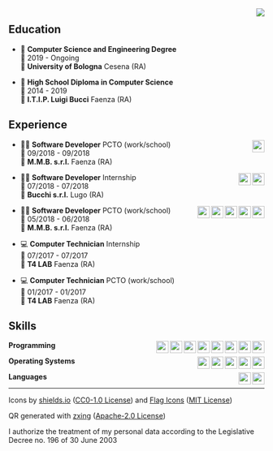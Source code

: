 <img align="right" src="https://zxing.org/w/chart?cht=qr&chs=230x230&chld=L&choe=UTF-8&chl=MECARD%3AN%3AManuel+Quarneti%3BURL%3Ahttps%5C%3A%2F%2Fquarno.xyz%3BEMAIL%3Amanuelquarneti%40gmail.com%3B%3B" />

## Education

- 📖 **Computer Science and Engineering Degree**\
📆 2019 - Ongoing\
📍 **University of Bologna** Cesena (RA)

- 📕 **High School Diploma in Computer Science**\
📆 2014 - 2019\
📍 **I.T.I.P. Luigi Bucci** Faenza (RA)

## Experience

<img align="right" height="24px" src="https://img.shields.io/badge/c sharp-239120?style=for-the-badge&logo=c-sharp&logoColor=white" />

- 👨‍💻 **Software Developer** PCTO (work/school)\
📆 09/2018 - 09/2018\
📍 **M.M.B. s.r.l.** Faenza (RA)

<img align="right" height="24px" src="https://img.shields.io/badge/postgresql-336791?style=for-the-badge&logo=postgresql&logoColor=white" /><img align="right" height="24px" src="https://img.shields.io/badge/python-3776AB?style=for-the-badge&logo=python&logoColor=white" />

- 👨‍💻 **Software Developer** Internship\
📆 07/2018 - 07/2018\
📍 **Bucchi s.r.l.** Lugo (RA)

<img align="right" height="24px" src="https://img.shields.io/badge/c sharp-239120?style=for-the-badge&logo=c-sharp&logoColor=white" /><img align="right" height="24px" src="https://img.shields.io/badge/wordpress-21759B?style=for-the-badge&logo=wordpress&logoColor=white" /><img align="right" height="24px" src="https://img.shields.io/badge/javascript-F7DF1E?style=for-the-badge&logo=javascript&logoColor=white" /><img align="right" height="24px" src="https://img.shields.io/badge/css-1572B6?style=for-the-badge&logo=css3&logoColor=white" /><img align="right" height="24px" src="https://img.shields.io/badge/html-E34F26?style=for-the-badge&logo=html5&logoColor=white" />

- 👨‍💻 **Software Developer** PCTO (work/school)\
📆 05/2018 - 06/2018\
📍 **M.M.B. s.r.l.** Faenza (RA)

- 💻 **Computer Technician** Internship\
📆 07/2017 - 07/2017\
📍 **T4 LAB** Faenza (RA)

- 💻 **Computer Technician** PCTO (work/school)\
📆 01/2017 - 01/2017\
📍 **T4 LAB** Faenza (RA)

## Skills

<img align="right" height="24px" src="https://img.shields.io/badge/(my)sql-4479A1?style=for-the-badge&logo=mysql&logoColor=white" /><img align="right" height="24px" src="https://img.shields.io/badge/bash-4EAA25?style=for-the-badge&logo=gnu-bash&logoColor=white" /><img align="right" height="24px" src="https://img.shields.io/badge/php-777BB4?style=for-the-badge&logo=php&logoColor=white" /><img align="right" height="24px" src="https://img.shields.io/badge/go-00ADD8?style=for-the-badge&logo=go&logoColor=white" /><img align="right" height="24px" src="https://img.shields.io/badge/python-3776AB?style=for-the-badge&logo=python&logoColor=white" /><img align="right" height="24px" src="https://img.shields.io/badge/c sharp-239120?style=for-the-badge&logo=c-sharp&logoColor=white" /><img align="right" height="24px" src="https://img.shields.io/badge/c++-00599C?style=for-the-badge&logo=c%2B%2B&logoColor=white" /><img align="right" height="24px" src="https://img.shields.io/badge/c-A8B9CC?style=for-the-badge&logo=c&logoColor=white" />

**Programming**

<img align="right" height="24px" src="https://img.shields.io/badge/arch-1793D1?style=for-the-badge&logo=arch-linux&logoColor=white" /><img align="right" height="24px" src="https://img.shields.io/badge/fedora-294172?style=for-the-badge&logo=fedora&logoColor=white" /><img align="right" height="24px" src="https://img.shields.io/badge/debian-A81D33?style=for-the-badge&logo=debian&logoColor=white" /><img align="right" height="24px" src="https://img.shields.io/badge/ubuntu-E95420?style=for-the-badge&logo=ubuntu&logoColor=white" /><img align="right" height="24px" src="https://img.shields.io/badge/windows-0078D6?style=for-the-badge&logo=windows&logoColor=white" />

**Operating Systems**

<img align="right" height="24px" src="https://img.shields.io/badge/english-b2-blue?style=for-the-badge&logo=data:image/svg%2bxml;base64,PHN2ZyB4bWxucz0iaHR0cDovL3d3dy53My5vcmcvMjAwMC9zdmciIGlkPSJmbGFnLWljb24tY3NzLWdiLWVuZyIgdmlld0JveD0iMCAwIDY0MCA0ODAiPgogIDxwYXRoIGZpbGw9IiNmZmYiIGQ9Ik0wIDBoNjQwdjQ4MEgweiIvPgogIDxwYXRoIGZpbGw9IiNjZTExMjQiIGQ9Ik0yODEuNiAwaDc2Ljh2NDgwaC03Ni44eiIvPgogIDxwYXRoIGZpbGw9IiNjZTExMjQiIGQ9Ik0wIDIwMS42aDY0MHY3Ni44SDB6Ii8+Cjwvc3ZnPgo=" /><img align="right" height="24px" src="https://img.shields.io/badge/italian-mother tongue-green?style=for-the-badge&logo=data:image/svg%2bxml;base64,PHN2ZyB4bWxucz0iaHR0cDovL3d3dy53My5vcmcvMjAwMC9zdmciIGlkPSJmbGFnLWljb24tY3NzLWl0IiB2aWV3Qm94PSIwIDAgNjQwIDQ4MCI+DQogIDxnIGZpbGwtcnVsZT0iZXZlbm9kZCIgc3Ryb2tlLXdpZHRoPSIxcHQiPg0KICAgIDxwYXRoIGZpbGw9IiNmZmYiIGQ9Ik0wIDBoNjQwdjQ4MEgweiIvPg0KICAgIDxwYXRoIGZpbGw9IiMwMDkyNDYiIGQ9Ik0wIDBoMjEzLjN2NDgwSDB6Ii8+DQogICAgPHBhdGggZmlsbD0iI2NlMmIzNyIgZD0iTTQyNi43IDBINjQwdjQ4MEg0MjYuN3oiLz4NCiAgPC9nPg0KPC9zdmc+" />

**Languages**

---

Icons by [shields.io](https://simpleicons.org/) ([CC0-1.0 License](https://raw.githubusercontent.com/badges/shields/master/LICENSE)) and [Flag Icons](https://flagicons.lipis.dev/) ([MIT License](https://raw.githubusercontent.com/lipis/flag-icon-css/master/LICENSE))

QR generated with [zxing](https://github.com/zxing/zxing) ([Apache-2.0 License](https://raw.githubusercontent.com/zxing/zxing/master/LICENSE))

I authorize the treatment of my personal data according to the Legislative Decree no. 196 of 30 June 2003
